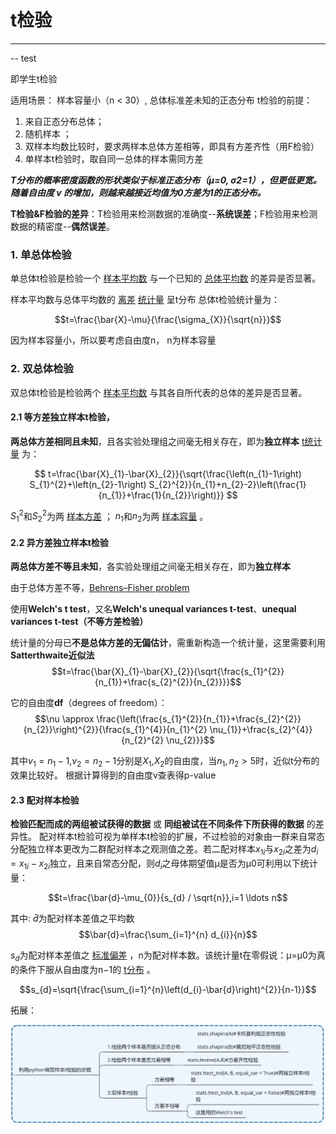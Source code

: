 # t检验
----

-- test

即学生t检验

适用场景：
样本容量小（n < 30）, 总体标准差未知的正态分布
t检验的前提：
1. 来自正态分布总体；
2. 随机样本 ；
3. 双样本均数比较时，要求两样本总体方差相等，即具有方差齐性（用F检验）
4. 单样本t检验时，取自同一总体的样本需同方差

***T分布的概率密度函数的形状类似于标准正态分布（μ=0, σ2=1），但更低更宽。随着自由度 v 的增加，则越来越接近均值为0方差为1的正态分布。***

**T检验&F检验的差异**：T检验用来检测数据的准确度--**系统误差**；F检验用来检测数据的精密度--**偶然误差**。
### 1. 单总体检验

单总体t检验是检验一个 [样本平均数](https://baike.baidu.com/item/%E6%A0%B7%E6%9C%AC%E5%B9%B3%E5%9D%87%E6%95%B0) 与一个已知的 [总体平均数](https://baike.baidu.com/item/%E6%80%BB%E4%BD%93%E5%B9%B3%E5%9D%87%E6%95%B0) 的差异是否显著。

样本平均数与总体平均数的 [离差](https://baike.baidu.com/item/%E7%A6%BB%E5%B7%AE) [统计量](https://baike.baidu.com/item/%E7%BB%9F%E8%AE%A1%E9%87%8F) 呈t分布
总体t检验统计量为：

$$t=\frac{\bar{X}-\mu}{\frac{\sigma_{X}}{\sqrt{n}}}$$

因为样本容量小，所以要考虑自由度n， n为样本容量

### 2. 双总体检验
双总体t检验是检验两个 [样本平均数](https://baike.baidu.com/item/%E6%A0%B7%E6%9C%AC%E5%B9%B3%E5%9D%87%E6%95%B0) 与其各自所代表的总体的差异是否显著。 
#### 2.1 等方差独立样本t检验，
**两总体方差相同且未知**，且各实验处理组之间毫无相关存在，即为**独立样本**
[t统计量](https://baike.baidu.com/item/%E7%BB%9F%E8%AE%A1%E9%87%8F) 为： 

$$
t=\frac{\bar{X}_{1}-\bar{X}_{2}}{\sqrt{\frac{\left(n_{1}-1\right) S_{1}^{2}+\left(n_{2}-1\right) S_{2}^{2}}{n_{1}+n_{2}-2}\left(\frac{1}{n_{1}}+\frac{1}{n_{2}}\right)}}
$$

$S_{1}^{2}$和$S_{2}^{2}$为两 [样本方差](https://baike.baidu.com/item/%E6%A0%B7%E6%9C%AC%E6%96%B9%E5%B7%AE) ；
$n_{1}$和$n_{2}$为两 [样本容量](https://baike.baidu.com/item/%E6%A0%B7%E6%9C%AC%E5%AE%B9%E9%87%8F) 。 

#### 2.2 异方差独立样本t检验
**两总体方差不等且未知**，各实验处理组之间毫无相关存在，即为**独立样本**

由于总体方差不等，[Behrens–Fisher problem](https://link.zhihu.com/?target=https%3A//en.wikipedia.org/wiki/Behrens%25E2%2580%2593Fisher_problem)

使用**Welch's t test**，又名**Welch's unequal variances t-test**、**unequal variances t-test（不等方差检验）**

统计量的分母已**不是总体方差的无偏估计**，需重新构造一个统计量，这里需要利用**Satterthwaite近似法**
$$t=\frac{\bar{X}_{1}-\bar{X}_{2}}{\sqrt{\frac{s_{1}^{2}}{n_{1}}+\frac{s_{2}^{2}}{n_{2}}}}$$

它的自由度**df**（degrees of freedom）：
$$\nu \approx \frac{\left(\frac{s_{1}^{2}}{n_{1}}+\frac{s_{2}^{2}}{n_{2}}\right)^{2}}{\frac{s_{1}^{4}}{n_{1}^{2} \nu_{1}}+\frac{s_{2}^{4}}{n_{2}^{2} \nu_{2}}}$$


其中$v_{1}=n_{1}-1$,$v_{2}=n_{2}-1$分别是$X_{1}$,$X_{2}$的自由度，当$n_1,n_2>5$时，近似t分布的效果比较好。
根据计算得到的自由度v查表得p-value

#### 2.3 配对样本检验
**检验匹配而成的两组被试获得的数据** 或 **同组被试在不同条件下所获得的数据** 的差异性。
配对样本t检验可视为单样本t检验的扩展，不过检验的对象由一群来自常态分配独立样本更改为二群配对样本之观测值之差。若二配对样本$x_{1i}$与$x_{2i}$之差为$d_i = x_{1i}-x_{2i}$独立，且来自常态分配，则$d_i$之母体期望值μ是否为μ0可利用以下统计量：

$$t=\frac{\bar{d}-\mu_{0}}{s_{d} / \sqrt{n}},i=1 \ldots n$$

其中:
$\bar{d}$为配对样本差值之平均数
$$\bar{d}=\frac{\sum_{i=1}^{n} d_{i}}{n}$$



$s_{d}$为配对样本差值之 [标准偏差](https://baike.baidu.com/item/%E6%A0%87%E5%87%86%E5%81%8F%E5%B7%AE) ，n为配对样本数。该统计量t在零假说：μ=μ0为真的条件下服从自由度为n−1的 [t分布](https://baike.baidu.com/item/t%E5%88%86%E5%B8%83) 。 

$$s_{d}=\sqrt{\frac{\sum_{i=1}^{n}\left(d_{i}-\bar{d}\right)^{2}}{n-1}}$$

拓展：

![ttestinPY](Ttest/image_10.png)